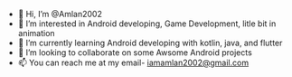 - 👋 Hi, I’m @Amlan2002
- 👀 I’m interested in Android developing, Game Development, litle bit in animation
- 🌱 I’m currently learning Android developing with kotlin, java, and flutter
- 💞️ I’m looking to collaborate on some Awsome Android projects
- 📫 You can reach me at my email- iamamlan2002@gmail.com

<!---
Amlan2002/Amlan2002 is a ✨ special ✨ repository because its `README.md` (this file) appears on your GitHub profile.
You can click the Preview link to take a look at your changes.
--->
